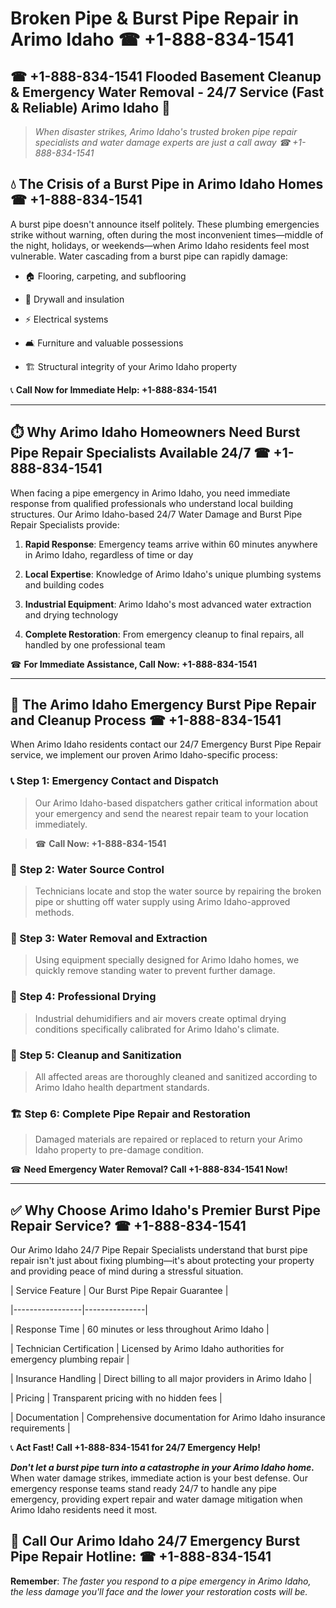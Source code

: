 # Broken Pipe & Burst Pipe Repair in Arimo Idaho ☎ +1-888-834-1541  
## ☎ +1-888-834-1541 Flooded Basement Cleanup & Emergency Water Removal - 24/7 Service (Fast & Reliable) Arimo Idaho 🚨  

> *When disaster strikes, Arimo Idaho's trusted broken pipe repair specialists and water damage experts are just a call away ☎ +1-888-834-1541*  

## 💧 The Crisis of a Burst Pipe in Arimo Idaho Homes ☎ +1-888-834-1541  

A burst pipe doesn't announce itself politely. These plumbing emergencies strike without warning, often during the most inconvenient times—middle of the night, holidays, or weekends—when Arimo Idaho residents feel most vulnerable. Water cascading from a burst pipe can rapidly damage:  

* 🏠 Flooring, carpeting, and subflooring  
* 🧱 Drywall and insulation  
* ⚡ Electrical systems  
* 🛋️ Furniture and valuable possessions  
* 🏗️ Structural integrity of your Arimo Idaho property  

📞 **Call Now for Immediate Help: +1-888-834-1541**  

---  

## ⏱️ Why Arimo Idaho Homeowners Need Burst Pipe Repair Specialists Available 24/7 ☎ +1-888-834-1541  

When facing a pipe emergency in Arimo Idaho, you need immediate response from qualified professionals who understand local building structures. Our Arimo Idaho-based 24/7 Water Damage and Burst Pipe Repair Specialists provide:  

1. **Rapid Response**: Emergency teams arrive within 60 minutes anywhere in Arimo Idaho, regardless of time or day  
2. **Local Expertise**: Knowledge of Arimo Idaho's unique plumbing systems and building codes  
3. **Industrial Equipment**: Arimo Idaho's most advanced water extraction and drying technology  
4. **Complete Restoration**: From emergency cleanup to final repairs, all handled by one professional team  

☎ **For Immediate Assistance, Call Now: +1-888-834-1541**  

---  

## 🔧 The Arimo Idaho Emergency Burst Pipe Repair and Cleanup Process ☎ +1-888-834-1541  

When Arimo Idaho residents contact our 24/7 Emergency Burst Pipe Repair service, we implement our proven Arimo Idaho-specific process:  

### 📞 Step 1: Emergency Contact and Dispatch  
> Our Arimo Idaho-based dispatchers gather critical information about your emergency and send the nearest repair team to your location immediately.  
> ☎ **Call Now: +1-888-834-1541**  

### 🚿 Step 2: Water Source Control  
> Technicians locate and stop the water source by repairing the broken pipe or shutting off water supply using Arimo Idaho-approved methods.  

### 🌊 Step 3: Water Removal and Extraction  
> Using equipment specially designed for Arimo Idaho homes, we quickly remove standing water to prevent further damage.  

### 💨 Step 4: Professional Drying  
> Industrial dehumidifiers and air movers create optimal drying conditions specifically calibrated for Arimo Idaho's climate.  

### 🧼 Step 5: Cleanup and Sanitization  
> All affected areas are thoroughly cleaned and sanitized according to Arimo Idaho health department standards.  

### 🏗️ Step 6: Complete Pipe Repair and Restoration  
> Damaged materials are repaired or replaced to return your Arimo Idaho property to pre-damage condition.  

☎ **Need Emergency Water Removal? Call +1-888-834-1541 Now!**  

---  

## ✅ Why Choose Arimo Idaho's Premier Burst Pipe Repair Service? ☎ +1-888-834-1541  

Our Arimo Idaho 24/7 Pipe Repair Specialists understand that burst pipe repair isn't just about fixing plumbing—it's about protecting your property and providing peace of mind during a stressful situation.  

| Service Feature | Our Burst Pipe Repair Guarantee |  
|-----------------|---------------|  
| Response Time | 60 minutes or less throughout Arimo Idaho |  
| Technician Certification | Licensed by Arimo Idaho authorities for emergency plumbing repair |  
| Insurance Handling | Direct billing to all major providers in Arimo Idaho |  
| Pricing | Transparent pricing with no hidden fees |  
| Documentation | Comprehensive documentation for Arimo Idaho insurance requirements |  

📞 **Act Fast! Call +1-888-834-1541 for 24/7 Emergency Help!**  

***Don't let a burst pipe turn into a catastrophe in your Arimo Idaho home.*** When water damage strikes, immediate action is your best defense. Our emergency response teams stand ready 24/7 to handle any pipe emergency, providing expert repair and water damage mitigation when Arimo Idaho residents need it most.  

## 📱 Call Our Arimo Idaho 24/7 Emergency Burst Pipe Repair Hotline: ☎ +1-888-834-1541  

**Remember**: *The faster you respond to a pipe emergency in Arimo Idaho, the less damage you'll face and the lower your restoration costs will be.*